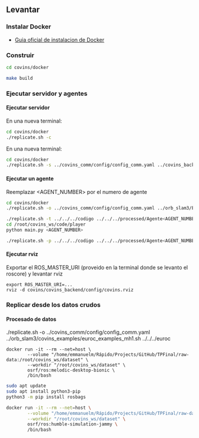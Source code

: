 ## Levantar

### Instalar Docker
  - [Guia oficial de instalacion de Docker](https://docs.docker.com/engine/install/)

### Construir

```bash
cd covins/docker

make build
```

### Ejecutar servidor y agentes

#### Ejecutar servidor

En una nueva terminal:
```bash
cd covins/docker
./replicate.sh -c
```

En una nueva terminal:
```bash
cd covins/docker
./replicate.sh -s ../covins_comm/config/config_comm.yaml ../covins_backend/config/config_backend.yaml
```

#### Ejecutar un agente

Reemplazar <AGENT_NUMBER> por el numero de agente

```bash
cd covins/docker
./replicate.sh -o ../covins_comm/config/config_comm.yaml ../orb_slam3/Examples/ROS/ORB_SLAM3/launch/launch_docker_ros_euroc.launch <AGENT_NUMBER>
```

```bash
./replicate.sh -t ../../../codigo ../../../processed/Agente<AGENT_NUMBER>
cd /root/covins_ws/code/player
python main.py <AGENT_NUMBER>

./replicate.sh -p ../../../codigo ../../../processed/Agente<AGENT_NUMBER> <AGENT_NUMBER>
```

#### Ejecutar rviz

Exportar el ROS_MASTER_URI (proveido en la terminal donde se levanto el roscore) y levantar rviz

```
export ROS_MASTER_URI=...
rviz -d covins/covins_backend/config/covins.rviz
```


### Replicar desde los datos crudos

#### Procesado de datos

./replicate.sh -o ../covins_comm/config/config_comm.yaml ../orb_slam3/covins_examples/euroc_examples_mh1.sh ../../../euroc

```
docker run -it --rm --net=host \
        --volume "/home/emmanuelm/Rápido/Projects/GitHub/TPFinal/raw-data:/root/covins_ws/dataset" \
        --workdir "/root/covins_ws/dataset" \
        osrf/ros:melodic-desktop-bionic \
        /bin/bash
```

```bash
sudo apt update
sudo apt install python3-pip
python3 -m pip install rosbags

docker run -it --rm --net=host \
        --volume "/home/emmanuelm/Rápido/Projects/GitHub/TPFinal/raw-data:/root/covins_ws/dataset" \
        --workdir "/root/covins_ws/dataset" \
        osrf/ros:humble-simulation-jammy \
        /bin/bash
```
